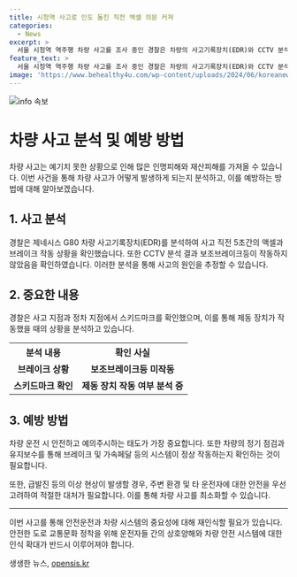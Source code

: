```yaml
---
title: 시청역 사고로 인도 돌진 직전 액셀 의문 커져
categories:
  - News
excerpt: >
  서울 시청역 역주행 차량 사고를 조사 중인 경찰은 차량의 사고기록장치(EDR)와 CCTV 분석 결과, 운전자의 급발진 주장과 상이한 사실을 확인했다. 운전자의 부상으로 정확한 조사는 수일 걸릴 것으로 보이며, 급발진 여부와 관련한 전문가들의 의견은 엇갈리고 있다. 또한 사상자가 추가로 발견되어 총 16명으로 늘어났으며, 사고 원인에 대한 명확한 증거는 아직 나타나지 않았다.
feature_text: >
  서울 시청역 역주행 차량 사고를 조사 중인 경찰은 차량의 사고기록장치(EDR)와 CCTV 분석 결과, 운전자의 급발진 주장과 상이한 사실을 확인했다. 운전자의 부상으로 정확한 조사는 수일 걸릴 것으로 보이며, 급발진 여부와 관련한 전문가들의 의견은 엇갈리고 있다. 또한 사상자가 추가로 발견되어 총 16명으로 늘어났으며, 사고 원인에 대한 명확한 증거는 아직 나타나지 않았다.
image: 'https://www.behealthy4u.com/wp-content/uploads/2024/06/koreanews.jpg'
---
```


<p><img src="https://www.behealthy4u.com/wp-content/uploads/2024/06/koreanews.jpg" alt="info 속보" /></p>

<h1>차량 사고 분석 및 예방 방법</h1>

<p data-ke-size="size16">차량 사고는 예기치 못한 상황으로 인해 많은 인명피해와 재산피해를 가져올 수 있습니다. 이번 사건을 통해 차량 사고가 어떻게 발생하게 되는지 분석하고, 이를 예방하는 방법에 대해 알아보겠습니다.</p>

<h2 data-ke-size="size26">1. 사고 분석</h2>

<p data-ke-size="size16">경찰은 제네시스 G80 차량 사고기록장치(EDR)를 분석하여 사고 직전 5초간의 액셀과 브레이크 작동 상황을 확인했습니다. 또한 CCTV 분석 결과 보조브레이크등이 작동하지 않았음을 확인하였습니다. 이러한 분석을 통해 사고의 원인을 추정할 수 있습니다.</p>

<h2 data-ke-size="size26">2. 중요한 내용</h2>

<p data-ke-size="size16">경찰은 사고 지점과 정차 지점에서 스키드마크를 확인했으며, 이를 통해 제동 장치가 작동했을 때의 상황을 분석하고 있습니다.</p>

<table>
  <tr>
    <th>분석 내용</th>
    <th>확인 사실</th>
  </tr>
  <tr>
    <td style="text-align: center; height: 17px;"><b>브레이크 상황</b></td>
    <td style="text-align: center; height: 17px;"><b>보조브레이크등 미작동</b></td>
  </tr>
  <tr>
    <td style="text-align: center; height: 17px;"><b>스키드마크 확인</b></td>
    <td style="text-align: center; height: 17px;"><b>제동 장치 작동 여부 분석 중</b></td>
  </tr>
</table>

<h2 data-ke-size="size26">3. 예방 방법</h2>

<p data-ke-size="size16">차량 운전 시 안전하고 예의주시하는 태도가 가장 중요합니다. 또한 차량의 정기 점검과 유지보수를 통해 브레이크 및 가속페달 등의 시스템이 정상 작동하는지 확인하는 것이 필요합니다.</p>

<p data-ke-size="size16">또한, 급발진 등의 이상 현상이 발생할 경우, 주변 환경 및 타 운전자에 대한 안전을 우선 고려하여 적절한 대처가 필요합니다. 이를 통해 차량 사고를 최소화할 수 있습니다.</p>

<hr data-ke-size="size16">

<p data-ke-size="size16">이번 사고를 통해 안전운전과 차량 시스템의 중요성에 대해 재인식할 필요가 있습니다. 안전한 도로 교통문화 정착을 위해 운전자들 간의 상호양해와 차량 안전 시스템에 대한 인식 확대가 반드시 이루어져야 합니다.</p>
생생한 뉴스, <a href="https://opensis.kr" rel="dofollow">opensis.kr</a>


